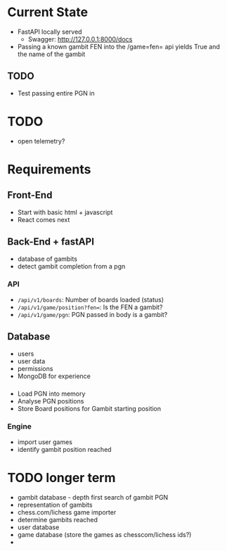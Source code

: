 # Current State
- FastAPI locally served
    - Swagger: http://127.0.0.1:8000/docs
- Passing a known gambit FEN into the /game=fen= api yields True and the name of the gambit

## TODO
- Test passing entire PGN in

# TODO
- open telemetry?

# Requirements
## Front-End
- Start with basic html + javascript
- React comes next

## Back-End + fastAPI
- database of gambits
- detect gambit completion from a pgn

### API
- `/api/v1/boards`: Number of boards loaded (status)
- `/api/v1/game/position?fen=`: Is the FEN a gambit?
- `/api/v1/game/pgn`: PGN passed in body is a gambit?

## Database
- users
- user data
- permissions
- MongoDB for experience

###
- Load PGN into memory
- Analyse PGN positions
- Store Board positions for Gambit starting position

### Engine
- import user games
- identify gambit position reached


# TODO longer term
- gambit database - depth first search of gambit PGN
- representation of gambits
- chess.com/lichess game importer
- determine gambits reached
- user database
- game database (store the games as chesscom/lichess ids?)
- 
